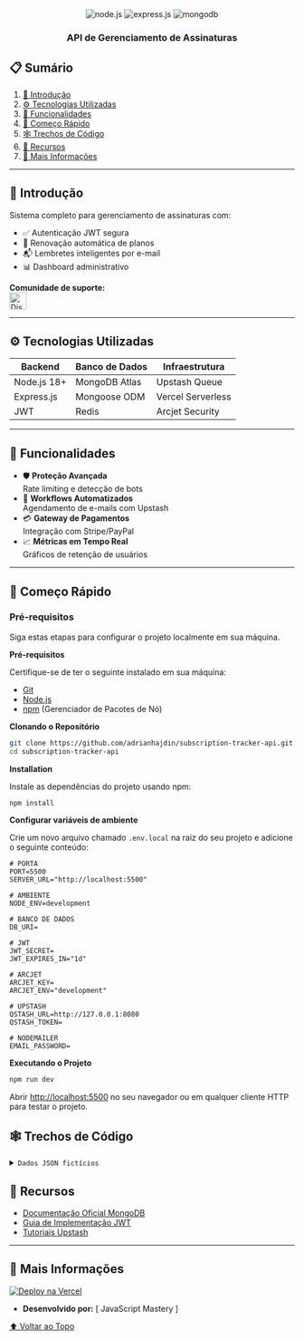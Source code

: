 <div align="center">
  <div>
    <img src="https://img.shields.io/badge/node.js-339933?style=for-the-badge&logo=Node.js&logoColor=white" alt="node.js" />
    <img src="https://img.shields.io/badge/express.js-000000?style=for-the-badge&logo=express&logoColor=white" alt="express.js" />
    <img src="https://img.shields.io/badge/-MongoDB-13aa52?style=for-the-badge&logo=mongodb&logoColor=white" alt="mongodb" />
  </div>

  <h3 align="center">API de Gerenciamento de Assinaturas</h3>
</div>

## 📋 Sumário
1. [🤖 Introdução](#introdução)  
2. [⚙️ Tecnologias Utilizadas](#tecnologias-utilizadas)  
3. [🔋 Funcionalidades](#funcionalidades)  
4. [🤸 Começo Rápido](#começo-rápido)  
5. [🕸️ Trechos de Código](#trechos-de-código)  
6. [🔗 Recursos](#recursos)  
7. [🚀 Mais Informações](#mais-informações)  

---

## 🤖 Introdução <a name="introdução"></a>
Sistema completo para gerenciamento de assinaturas com:
- ✅ Autenticação JWT segura  
- 🔄 Renovação automática de planos  
- 📬 Lembretes inteligentes por e-mail  
- 📊 Dashboard administrativo  

**Comunidade de suporte:**  
<a href="https://discord.com/invite/n6EdbFJ" target="_blank">
  <img src="https://github.com/sujatagunale/EasyRead/assets/151519281/618f4872-1e10-42da-8213-1d69e486d02e" alt="Discord" height="30"/>
</a>

---

## ⚙️ Tecnologias Utilizadas <a name="tecnologias-utilizadas"></a>
| Backend         | Banco de Dados  | Infraestrutura   |
|-----------------|-----------------|------------------|
| Node.js 18+     | MongoDB Atlas   | Upstash Queue    |
| Express.js      | Mongoose ODM    | Vercel Serverless|
| JWT             | Redis           | Arcjet Security  |

---

## 🔋 Funcionalidades <a name="funcionalidades"></a>
- 🛡️ **Proteção Avançada**  
  Rate limiting e detecção de bots
- 🔄 **Workflows Automatizados**  
  Agendamento de e-mails com Upstash
- 💳 **Gateway de Pagamentos**  
  Integração com Stripe/PayPal
- 📈 **Métricas em Tempo Real**  
  Gráficos de retenção de usuários

---

## 🤸 Começo Rápido <a name="começo-rápido"></a>

### Pré-requisitos

Siga estas etapas para configurar o projeto localmente em sua máquina.

**Pré-requisitos**

Certifique-se de ter o seguinte instalado em sua máquina:

- [Git](https://git-scm.com/)
- [Node.js](https://nodejs.org/en)
- [npm](https://www.npmjs.com/) (Gerenciador de Pacotes de Nó)

**Clonando o Repositório**

```bash
git clone https://github.com/adrianhajdin/subscription-tracker-api.git
cd subscription-tracker-api
```

**Installation**

Instale as dependências do projeto usando npm:

```bash
npm install
```


**Configurar variáveis ​​de ambiente**

Crie um novo arquivo chamado `.env.local` na raiz do seu projeto e adicione o seguinte conteúdo:

```env
# PORTA
PORT=5500
SERVER_URL="http://localhost:5500"

# AMBIENTE
NODE_ENV=development

# BANCO DE DADOS
DB_URI=

# JWT
JWT_SECRET=
JWT_EXPIRES_IN="1d"

# ARCJET
ARCJET_KEY=
ARCJET_ENV="development"

# UPSTASH
QSTASH_URL=http://127.0.0.1:8080
QSTASH_TOKEN=

# NODEMAILER
EMAIL_PASSWORD=
```

**Executando o Projeto**

```bash
npm run dev
```

Abrir [http://localhost:5500](http://localhost:5500) no seu navegador ou em qualquer cliente HTTP para testar o projeto.

## <a name="snippets">🕸️ Trechos de Código </a>

<details>
<summary><code>Dados JSON fictícios</code></summary>

```json
{
  "name": "Javascript Mastery Elite Membership",
  "price": 139.00,
  "currency": "USD",
  "frequency": "monthly",
  "category": "Entertainment",
  "startDate": "2025-01-20T00:00:00.000Z",
  "paymentMethod": "Credit Card"
}
```

</details>


## 🔗 Recursos <a name="recursos"></a>

- [Documentação Oficial MongoDB](https://www.mongodb.com/docs/)  
- [Guia de Implementação JWT](https://jwt.io/introduction)  
- [Tutoriais Upstash](https://upstash.com/docs)  

---

## 🚀 Mais Informações <a name="mais-informações"></a>

[![Deploy na Vercel](https://vercel.com/button)](https://subscription-ecru-phi.vercel.app/)  

* **Desenvolvido por:** [ JavaScript Mastery ]   


[⬆️ Voltar ao Topo](#sumário)